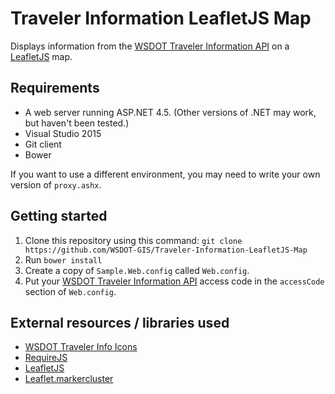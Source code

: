 ﻿Traveler Information LeafletJS Map
===========================================

Displays information from the [WSDOT Traveler Information API] on a [LeafletJS] map.

## Requirements ##

* A web server running ASP.NET 4.5. (Other versions of .NET may work, but haven't been tested.)
* Visual Studio 2015
* Git client
* Bower
 
If you want to use a different environment, you may need to write your own version of `proxy.ashx`.

## Getting started ##

1. Clone this repository using this command: `git clone https://github.com/WSDOT-GIS/Traveler-Information-LeafletJS-Map`
3. Run `bower install`
2. Create a copy of `Sample.Web.config` called `Web.config`.
3. Put your [WSDOT Traveler Information API] access code in the `accessCode` section of `Web.config`.

## External resources / libraries used ##

* [WSDOT Traveler Info Icons]
* [RequireJS]
* [LeafletJS]
* [Leaflet.markercluster]

[Set up Git]:https://help.github.com/articles/set-up-git
[WSDOT Traveler Information API]:http://www.wsdot.wa.gov/Traffic/api/
[LeafletJS]:http://leafletjs.com
[Leaflet.markercluster]:https://github.com/Leaflet/Leaflet.markercluster
[RequireJS]://requirejs.org/
[WSDOT Traveler Info Icons]:https://github.com/WSDOT-GIS/WSDOT-Traveler-Info-Icons
